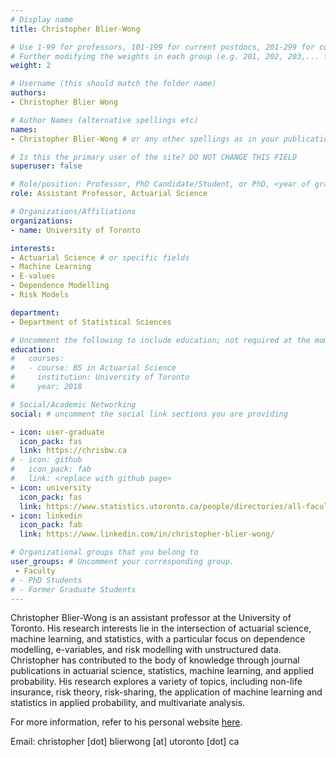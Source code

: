 ```yaml
---
# Display name
title: Christopher Blier-Wong

# Use 1-99 for professors, 101-199 for current postdocs, 201-299 for current phds, 301-399 for current masters, 401-499 for current undergrads, 801-809 for alum postdocs, 811-849 for alum phds, 851-899 for alum masters, and 901-999 for alum undergrads
# Further modifying the weights in each group (e.g. 201, 202, 203,... for current phds) allows customized ordering (e.g. new students first)
weight: 2

# Username (this should match the folder name)
authors:
- Christopher Blier Wong

# Author Names (alternative spellings etc)
names:
- Christopher Blier-Wong # or any other spellings as in your publication citations

# Is this the primary user of the site? DO NOT CHANGE THIS FIELD
superuser: false

# Role/position: Professor, PhD Candidate/Student, or PhD, <year of graduation>
role: Assistant Professor, Actuarial Science

# Organizations/Affiliations
organizations:
- name: University of Toronto

interests:
- Actuarial Science # or specific fields
- Machine Learning
- E-values
- Dependence Modelling
- Risk Models

department:
- Department of Statistical Sciences

# Uncomment the following to include education; not required at the moment.
education:
#   courses:
#   - course: BS in Actuarial Science
#     institution: University of Toronto
#     year: 2018

# Social/Academic Networking
social: # uncomment the social link sections you are providing

- icon: user-graduate
  icon_pack: fas
  link: https://chrisbw.ca
# - icon: github
#   icon_pack: fab
#   link: <replace with github page>
- icon: university
  icon_pack: fas
  link: https://www.statistics.utoronto.ca/people/directories/all-faculty/christopher-blier-wong
- icon: linkedin
  icon_pack: fab
  link: https://www.linkedin.com/in/christopher-blier-wong/

# Organizational groups that you belong to
user_groups: # Uncomment your corresponding group.
 - Faculty
# - PhD Students
# - Former Graduate Students
---
```


Christopher Blier-Wong is an assistant professor at the University of Toronto. His research interests lie in the intersection of actuarial science, machine learning, and statistics, with a particular focus on dependence modelling, e-variables, and risk modelling with unstructured data. Christopher has contributed to the body of knowledge through journal publications in actuarial science, statistics, machine learning, and applied probability. His research explores a variety of topics, including non-life insurance, risk theory, risk-sharing, the application of machine learning and statistics in applied probability, and multivariate analysis.

For more information, refer to his personal website [here](https://chrisbw.ca/short-cv/).


Email: christopher [dot] blierwong [at] utoronto [dot] ca
